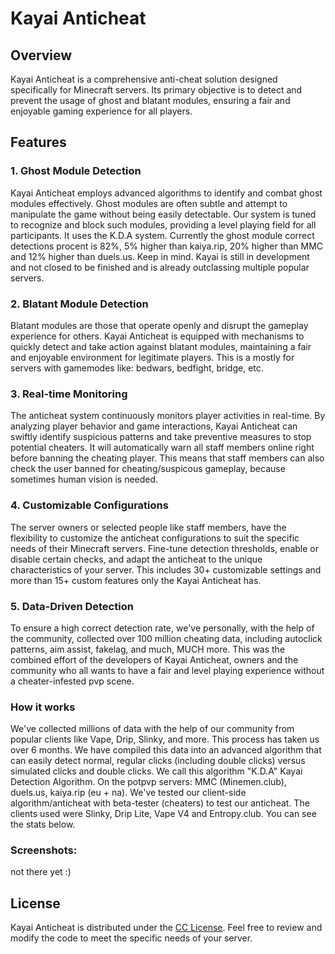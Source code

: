 # Kayai Anticheat

## Overview

Kayai Anticheat is a comprehensive anti-cheat solution designed specifically for Minecraft servers. Its primary objective is to detect and prevent the usage of ghost and blatant modules, ensuring a fair and enjoyable gaming experience for all players.

## Features

### 1. Ghost Module Detection

Kayai Anticheat employs advanced algorithms to identify and combat ghost modules effectively. Ghost modules are often subtle and attempt to manipulate the game without being easily detectable. Our system is tuned to recognize and block such modules, providing a level playing field for all participants. It uses the K.D.A system. Currently the ghost module correct detections procent is 82%, 5% higher than kaiya.rip, 20% higher than MMC and 12% higher than duels.us. Keep in mind. Kayai is still in development and not closed to be finished and is already outclassing multiple popular servers.

### 2. Blatant Module Detection

Blatant modules are those that operate openly and disrupt the gameplay experience for others. Kayai Anticheat is equipped with mechanisms to quickly detect and take action against blatant modules, maintaining a fair and enjoyable environment for legitimate players. This is a mostly for servers with gamemodes like: bedwars, bedfight, bridge, etc. 

### 3. Real-time Monitoring

The anticheat system continuously monitors player activities in real-time. By analyzing player behavior and game interactions, Kayai Anticheat can swiftly identify suspicious patterns and take preventive measures to stop potential cheaters. It will automatically warn all staff members online right before banning the cheating player. This means that staff members can also check the user banned for cheating/suspicous gameplay, because sometimes human vision is needed.

### 4. Customizable Configurations

The server owners or selected people like staff members, have the flexibility to customize the anticheat configurations to suit the specific needs of their Minecraft servers. Fine-tune detection thresholds, enable or disable certain checks, and adapt the anticheat to the unique characteristics of your server. This includes 30+ customizable settings and more than 15+ custom features only the Kayai Anticheat has.

### 5. Data-Driven Detection

To ensure a high correct detection rate, we've personally, with the help of the community, collected over 100 million cheating data, including autoclick patterns, aim assist, fakelag, and much, MUCH more. This was the combined effort of the developers of Kayai Anticheat, owners and the community who all wants to have a fair and level playing experience without a cheater-infested pvp scene.

### How it works

We've collected millions of data with the help of our community from popular clients like Vape, Drip, Slinky, and more. This process has taken us over 6 months. We have compiled this data into an advanced algorithm that can easily detect normal, regular clicks (including double clicks) versus simulated clicks and double clicks. We call this algorithm "K.D.A" Kayai Detection Algorithm.
On the potpvp servers: MMC (Minemen.club), duels.us, kaiya.rip (eu + na). We've tested our client-side algorithm/anticheat with beta-tester (cheaters) to test our anticheat. The clients used were Slinky, Drip Lite, Vape V4 and Entropy.club.  You can see the stats below.


### Screenshots:

not there yet :)

## License

Kayai Anticheat is distributed under the [CC License](LICENSE). Feel free to review and modify the code to meet the specific needs of your server.
